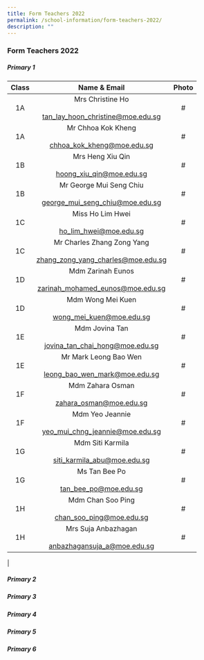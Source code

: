 ```yaml
---
title: Form Teachers 2022
permalink: /school-information/form-teachers-2022/
description: ""
---
```

### **Form Teachers 2022**

##### **Primary 1**

| Class | Name & Email | Photo |
|:---:|:---:|:---:|
| 1A | Mrs Christine Ho<br><br>[tan_lay_hoon_christine@moe.edu.sg](mailto:tan_lay_hoon_christine@moe.edu.sg)  | # |
| 1A | Mr Chhoa Kok Kheng <br><br>[chhoa_kok_kheng@moe.edu.sg](mailto:chhoa_kok_kheng@moe.edu.sg)  | # |
|  1B | Mrs Heng Xiu Qin <br><br>[hoong_xiu_qin@moe.edu.sg](mailto:hoong_xiu_qin@moe.edu.sg) <br> | # |
| 1B | Mr George Mui Seng Chiu<br><br>[george_mui_seng_chiu@moe.edu.sg](mailto:george_mui_seng_chiu@moe.edu.sg) <br> | # |
| 1C | Miss Ho Lim Hwei  <br><br>[ho_lim_hwei@moe.edu.sg](mailto:ho_lim_hwei@moe.edu.sg)<br> | # |
| 1C | Mr Charles Zhang Zong Yang<br><br>[zhang_zong_yang_charles@moe.edu.sg](mailto:zhang_zong_yang_charles@moe.edu.sg)  | # |
|1D | Mdm Zarinah Eunos<br><br>[zarinah_mohamed_eunos@moe.edu.sg](mailto:zarinah_mohamed_eunos@moe.edu.sg) | # |
| 1D | Mdm Wong Mei Kuen<br><br>[wong_mei_kuen@moe.edu.sg](mailto:wong_mei_kuen@moe.edu.sg) | # |
|  1E | Mdm Jovina Tan<br><br>[jovina_tan_chai_hong@moe.edu.sg](mailto:jovina_tan_chai_hong@moe.edu.sg) | # |
| 1E | Mr Mark Leong Bao Wen<br><br>[leong_bao_wen_mark@moe.edu.sg](mailto:leong_bao_wen_mark@moe.edu.sg)<br> | # |
| 1F | Mdm Zahara Osman<br><br>[zahara_osman@moe.edu.sg](mailto:zahara_osman@moe.edu.sg)<br> | # |
|  1F | Mdm Yeo Jeannie<br><br>[yeo_mui_chng_jeannie@moe.edu.sg](mailto:yeo_mui_chng_jeannie@moe.edu.sg)<br> | # |
|  1G |Mdm Siti Karmila<br><br>[siti_karmila_abu@moe.edu.sg](mailto:siti_karmila_abu@moe.edu.sg) | # |
| 1G | Ms Tan Bee Po    <br><br>[tan_bee_po@moe.edu.sg](mailto:tan_bee_po@moe.edu.sg)  | # |
| 1H | Mdm Chan Soo Ping <br><br>[chan_soo_ping@moe.edu.sg](mailto:chan_soo_ping@moe.edu.sg) | # |
|  1H | Mrs Suja Anbazhagan<br><br>[anbazhagansuja_a@moe.edu.sg](mailto:anbazhagansuja_a@moe.edu.sg)<br> | # |
|

##### **Primary 2**


##### **Primary 3**


##### **Primary 4**


##### **Primary 5**


##### **Primary 6**